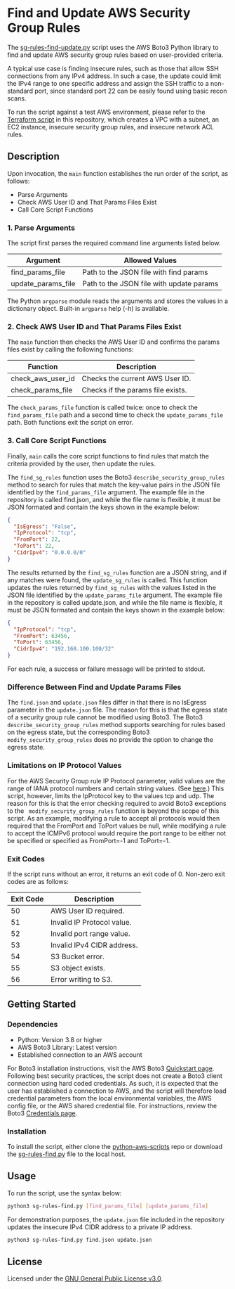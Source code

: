 # Find and Update AWS Security Group Rules
The [sg-rules-find-update.py](./sg-rules-find-update.py) script uses the AWS Boto3 Python library to find and update AWS security group rules based on user-provided criteria.

A typical use case is finding insecure rules, such as those that allow SSH connections from any IPv4 address. In such a case, the update could limit the IPv4 range to one specific address and assign the SSH traffic to a non-standard port, since standard port 22 can be easily found using basic recon scans.

To run the script against a test AWS environment, please refer to the [Terraform script](../terraform-aws-test-env) in this repository, which creates a VPC with a subnet, an EC2 instance, insecure security group rules, and insecure network ACL rules.

## Description
Upon invocation, the `main` function establishes the run order of the script, as follows:

+ Parse Arguments
+ Check AWS User ID and That Params Files Exist
+ Call Core Script Functions

### 1. Parse Arguments
The script first parses the required command line arguments listed below. 

|Argument|Allowed Values|
|--------|--------------|
|find_params_file|Path to the JSON file with find params|
|update_params_file|Path to the JSON file with update params|

The Python `argparse` module reads the arguments and stores the values in a dictionary object. Built-in `argparse` help (-h) is available.

### 2. Check AWS User ID and That Params Files Exist
The `main` function then checks the AWS User ID and confirms the params files exist by calling the following functions:

|Function|Description|
|--------|-----------|
|check_aws_user_id|Checks the current AWS User ID.|
|check_params_file|Checks if the params file exists.|

The `check_params_file` function is called twice: once to check the `find_params_file` path and a second time to check the `update_params_file` path. Both functions exit the script on error.

### 3. Call Core Script Functions
Finally, `main` calls the core script functions to find rules that match the criteria provided by the user, then update the rules.

The `find_sg_rules` function uses the Boto3 `describe_security_group_rules` method to search for rules that match the key-value pairs in the JSON file identified by the `find_params_file` argument. The example file in the repository is called find.json, and while the file name is flexible, it must be JSON formated and contain the keys shown in the example below:

```json
{
  "IsEgress": "False",
  "IpProtocol": "tcp",
  "FromPort": 22,
  "ToPort": 22,
  "CidrIpv4": "0.0.0.0/0"
}
```

The results returned by the `find_sg_rules` function are a JSON string, and if any matches were found, the `update_sg_rules` is called. This function updates the rules returned by `find_sg_rules` with the values listed in the JSON file identified by the `update_params_file` argument. The example file in the repository is called update.json, and while the file name is flexible, it must be JSON formated and contain the keys shown in the example below:

```json
{
  "IpProtocol": "tcp",
  "FromPort": 63456,
  "ToPort": 63456,
  "CidrIpv4": "192.168.100.100/32"
}
```

For each rule, a success or failure message will be printed to stdout.

### Difference Between Find and Update Params Files 
The `find.json` and `update.json` files differ in that there is no IsEgress parameter in the `update.json` file. The reason for this is that the egress state of a security group rule cannot be modified using Boto3. The Boto3 `describe_security_group_rules` method supports searching for rules based on the egress state, but the corresponding Boto3 `modify_security_group_rules` does no provide the option to change the egress state.

### Limitations on IP Protocol Values
For the AWS Security Group rule IP Protocol parameter, valid values are the range of IANA protocol numbers and certain string values. (See [here]( https://docs.aws.amazon.com/AWSEC2/latest/APIReference/API_SecurityGroupRule.html).) This script, however, limits the IpProtocol key to the values tcp and udp. The reason for this is that the error checking required to avoid Boto3 exceptions to the ` modify_security_group_rules` function is beyond the scope of this script. As an example, modifying a rule to accept all protocols would then required that the FromPort and ToPort values be null, while modifying a rule to accept the ICMPv6 protocol would require the port range to be either not be specified or specified as FromPort=-1 and ToPort=-1.

### Exit Codes
If the script runs without an error, it returns an exit code of 0. Non-zero exit codes are as follows:

|Exit Code|Description|
|---------|-----------|
|50|AWS User ID required.|
|51|Invalid IP Protocol value.|
|52|Invalid port range value.|
|53|Invalid IPv4 CIDR address.|
|54|S3 Bucket error.|
|55|S3 object exists.|
|56|Error writing to S3.|

## Getting Started

### Dependencies

+ Python: Version 3.8 or higher
+ AWS Boto3 Library: Latest version
+ Established connection to an AWS account

For Boto3 installation instructions, visit the AWS Boto3 [Quickstart page](https://boto3.amazonaws.com/v1/documentation/api/latest/guide/quickstart.html). Following best security practices, the script does not create a Boto3 client connection using hard coded credentials. As such, it is expected that the user has established a connection to AWS, and the script will therefore load credential parameters from the local environmental variables, the AWS config file, or the AWS shared credential file. For instructions, review the Boto3 [Credentials page](https://boto3.amazonaws.com/v1/documentation/api/latest/guide/credentials.html).

### Installation
To install the script, either clone the [python-aws-scripts](..) repo or download the [sg-rules-find.py](./sg-rules-find.py) file to the local host. 

## Usage
To run the script, use the syntax below:

```bash
python3 sg-rules-find.py [find_params_file] [update_params_file]
```

For demonstration purposes, the `update.json` file included in the repository updates the insecure IPv4 CIDR address to a private IP address.

```bash
python3 sg-rules-find.py find.json update.json
```

## License
Licensed under the [GNU General Public License v3.0](../LICENSE).
